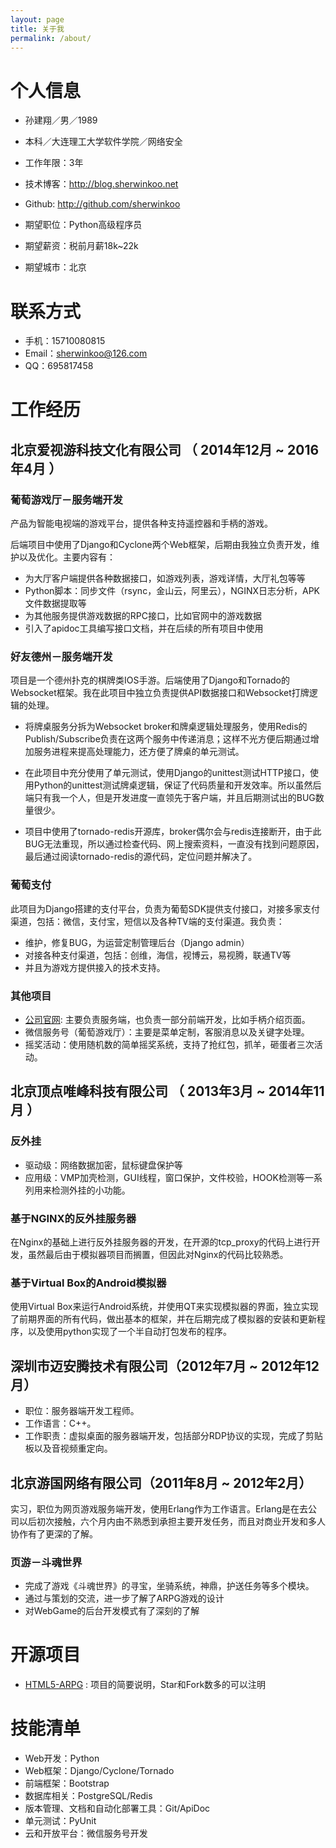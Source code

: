 ```yaml
---
layout: page
title: 关于我
permalink: /about/
---
```


# 个人信息
 - 孙建翔／男／1989 
 - 本科／大连理工大学软件学院／网络安全 
 - 工作年限：3年
 - 技术博客：http://blog.sherwinkoo.net
 - Github: http://github.com/sherwinkoo

 - 期望职位：Python高级程序员
 - 期望薪资：税前月薪18k~22k
 - 期望城市：北京
 
 
# 联系方式
- 手机：15710080815
- Email：sherwinkoo@126.com
- QQ：695817458


# 工作经历
## 北京爱视游科技文化有限公司 （ 2014年12月 ~ 2016年4月 ）
### 葡萄游戏厅－服务端开发 
产品为智能电视端的游戏平台，提供各种支持遥控器和手柄的游戏。

后端项目中使用了Django和Cyclone两个Web框架，后期由我独立负责开发，维护以及优化。主要内容有：

- 为大厅客户端提供各种数据接口，如游戏列表，游戏详情，大厅礼包等等
- Python脚本：同步文件（rsync，金山云，阿里云），NGINX日志分析，APK文件数据提取等
- 为其他服务提供游戏数据的RPC接口，比如官网中的游戏数据
- 引入了apidoc工具编写接口文档，并在后续的所有项目中使用

### 好友德州－服务端开发 
项目是一个德州扑克的棋牌类IOS手游。后端使用了Django和Tornado的Websocket框架。我在此项目中独立负责提供API数据接口和Websocket打牌逻辑的处理。

- 将牌桌服务分拆为Websocket broker和牌桌逻辑处理服务，使用Redis的Publish/Subscribe负责在这两个服务中传递消息；这样不光方便后期通过增加服务进程来提高处理能力，还方便了牌桌的单元测试。

- 在此项目中充分使用了单元测试，使用Django的unittest测试HTTP接口，使用Python的unittest测试牌桌逻辑，保证了代码质量和开发效率。所以虽然后端只有我一个人，但是开发进度一直领先于客户端，并且后期测试出的BUG数量很少。

- 项目中使用了tornado-redis开源库，broker偶尔会与redis连接断开，由于此BUG无法重现，所以通过检查代码、网上搜索资料，一直没有找到问题原因，最后通过阅读tornado-redis的源代码，定位问题并解决了。

### 葡萄支付
此项目为Django搭建的支付平台，负责为葡萄SDK提供支付接口，对接多家支付渠道，包括：微信，支付宝，短信以及各种TV端的支付渠道。我负责：

- 维护，修复BUG，为运营定制管理后台（Django admin）
- 对接各种支付渠道，包括：创维，海信，视博云，易视腾，联通TV等
- 并且为游戏方提供接入的技术支持。

### 其他项目
- [公司官网](http://www.putaogame.com): 主要负责服务端，也负责一部分前端开发，比如手柄介绍页面。
- 微信服务号（葡萄游戏厅）：主要是菜单定制，客服消息以及关键字处理。
- 摇奖活动：使用随机数的简单摇奖系统，支持了抢红包，抓羊，砸蛋者三次活动。

 
## 北京顶点唯峰科技有限公司 （ 2013年3月 ~ 2014年11月 ）

### 反外挂 
- 驱动级：网络数据加密，鼠标键盘保护等
- 应用级：VMP加壳检测，GUI线程，窗口保护，文件校验，HOOK检测等一系列用来检测外挂的小功能。

### 基于NGINX的反外挂服务器 
在Nginx的基础上进行反外挂服务器的开发，在开源的tcp_proxy的代码上进行开发，虽然最后由于模拟器项目而搁置，但因此对Nginx的代码比较熟悉。

### 基于Virtual Box的Android模拟器
使用Virtual Box来运行Android系统，并使用QT来实现模拟器的界面，独立实现了前期界面的所有代码，做出基本的框架，并在后期完成了模拟器的安装和更新程序，以及使用python实现了一个半自动打包发布的程序。


## 深圳市迈安腾技术有限公司（2012年7月 ~ 2012年12月）
- 职位：服务器端开发工程师。
- 工作语言：C++。
- 工作职责：虚拟桌面的服务器端开发，包括部分RDP协议的实现，完成了剪贴板以及音视频重定向。

## 北京游国网络有限公司（2011年8月 ~ 2012年2月）
实习，职位为网页游戏服务端开发，使用Erlang作为工作语言。Erlang是在去公司以后初次接触，六个月内由不熟悉到承担主要开发任务，而且对商业开发和多人协作有了更深的了解。

###  页游－斗魂世界
- 完成了游戏《斗魂世界》的寻宝，坐骑系统，神鼎，护送任务等多个模块。
- 通过与策划的交流，进一步了解了ARPG游戏的设计
- 对WebGame的后台开发模式有了深刻的了解


# 开源项目
 - [HTML5-ARPG](http://github.com/sherwinkoo/html5-arpg-game) : 项目的简要说明，Star和Fork数多的可以注明


# 技能清单
- Web开发：Python
- Web框架：Django/Cyclone/Tornado
- 前端框架：Bootstrap
- 数据库相关：PostgreSQL/Redis
- 版本管理、文档和自动化部署工具：Git/ApiDoc
- 单元测试：PyUnit
- 云和开放平台：微信服务号开发
